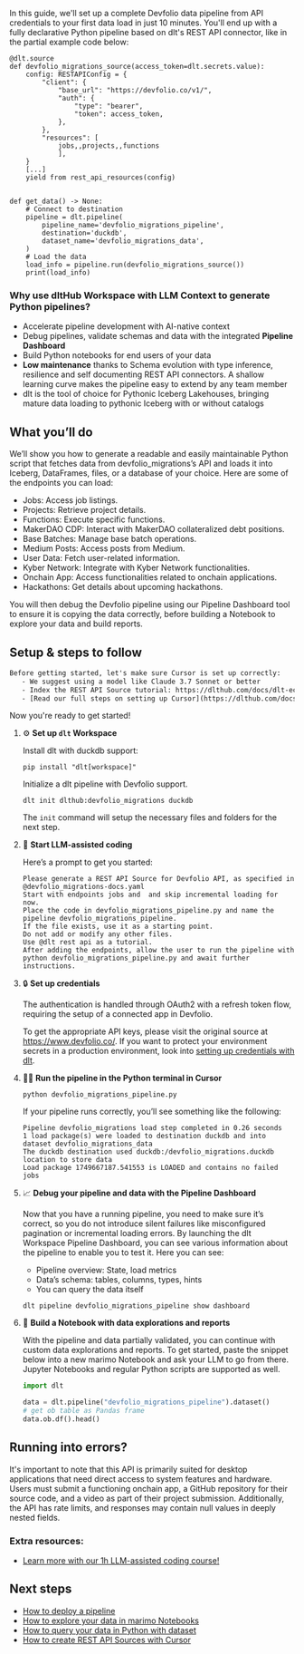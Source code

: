 In this guide, we'll set up a complete Devfolio data pipeline from API credentials to your first data load in just 10 minutes. You'll end up with a fully declarative Python pipeline based on dlt's REST API connector, like in the partial example code below:

```python-outcome
@dlt.source
def devfolio_migrations_source(access_token=dlt.secrets.value):
    config: RESTAPIConfig = {
        "client": {
            "base_url": "https://devfolio.co/v1/",
            "auth": {
                "type": "bearer",
                "token": access_token,
            },
        },
        "resources": [
            jobs,,projects,,functions
            ],
    }
    [...]
    yield from rest_api_resources(config)


def get_data() -> None:
    # Connect to destination
    pipeline = dlt.pipeline(
        pipeline_name='devfolio_migrations_pipeline',
        destination='duckdb',
        dataset_name='devfolio_migrations_data', 
    )
    # Load the data
    load_info = pipeline.run(devfolio_migrations_source())
    print(load_info) 
```

### Why use dltHub Workspace with LLM Context to generate Python pipelines?

- Accelerate pipeline development with AI-native context
- Debug pipelines, validate schemas and data with the integrated **Pipeline Dashboard**
- Build Python notebooks for end users of your data
- **Low maintenance** thanks to Schema evolution with type inference, resilience and self documenting REST API connectors. A shallow learning curve makes the pipeline easy to extend by any team member
- dlt is the tool of choice for Pythonic Iceberg Lakehouses, bringing mature data loading to pythonic Iceberg with or without catalogs

## What you’ll do

We’ll show you how to generate a readable and easily maintainable Python script that fetches data from devfolio_migrations’s API and loads it into Iceberg, DataFrames, files, or a database of your choice. Here are some of the endpoints you can load:

- Jobs: Access job listings.
- Projects: Retrieve project details.
- Functions: Execute specific functions.
- MakerDAO CDP: Interact with MakerDAO collateralized debt positions.
- Base Batches: Manage base batch operations.
- Medium Posts: Access posts from Medium.
- User Data: Fetch user-related information.
- Kyber Network: Integrate with Kyber Network functionalities.
- Onchain App: Access functionalities related to onchain applications.
- Hackathons: Get details about upcoming hackathons.

You will then debug the Devfolio pipeline using our Pipeline Dashboard tool to ensure it is copying the data correctly, before building a Notebook to explore your data and build reports.

## Setup & steps to follow

```default
Before getting started, let's make sure Cursor is set up correctly:
   - We suggest using a model like Claude 3.7 Sonnet or better
   - Index the REST API Source tutorial: https://dlthub.com/docs/dlt-ecosystem/verified-sources/rest_api/ and add it to context as **@dlt rest api**
   - [Read our full steps on setting up Cursor](https://dlthub.com/docs/dlt-ecosystem/llm-tooling/cursor-restapi#23-configuring-cursor-with-documentation)
```

Now you're ready to get started!

1. ⚙️ **Set up `dlt` Workspace**
    
    Install dlt with duckdb support:
    ```shell
    pip install "dlt[workspace]"
    ```

    Initialize a dlt pipeline with Devfolio support.
    ```shell
    dlt init dlthub:devfolio_migrations duckdb
    ```

    The `init` command will setup the necessary files and folders for the next step.
    
2. 🤠 **Start LLM-assisted coding**
    
    Here’s a prompt to get you started:
    
    ```prompt
    Please generate a REST API Source for Devfolio API, as specified in @devfolio_migrations-docs.yaml 
    Start with endpoints jobs and  and skip incremental loading for now. 
    Place the code in devfolio_migrations_pipeline.py and name the pipeline devfolio_migrations_pipeline. 
    If the file exists, use it as a starting point. 
    Do not add or modify any other files. 
    Use @dlt rest api as a tutorial. 
    After adding the endpoints, allow the user to run the pipeline with python devfolio_migrations_pipeline.py and await further instructions.
    ```

    
3. 🔒 **Set up credentials** 
    
    The authentication is handled through OAuth2 with a refresh token flow, requiring the setup of a connected app in Devfolio.
    
    To get the appropriate API keys, please visit the original source at https://www.devfolio.co/.
    If you want to protect your environment secrets in a production environment, look into [setting up credentials with dlt](https://dlthub.com/docs/walkthroughs/add_credentials).
    
4. 🏃‍♀️ **Run the pipeline in the Python terminal in Cursor**
    
    ```shell
    python devfolio_migrations_pipeline.py
    ```
    
    If your pipeline runs correctly, you’ll see something like the following:
    
    ```shell
    Pipeline devfolio_migrations load step completed in 0.26 seconds
    1 load package(s) were loaded to destination duckdb and into dataset devfolio_migrations_data
    The duckdb destination used duckdb:/devfolio_migrations.duckdb location to store data
    Load package 1749667187.541553 is LOADED and contains no failed jobs
    ```
    
5. 📈 **Debug your pipeline and data with the Pipeline Dashboard**

    Now that you have a running pipeline, you need to make sure it’s correct, so you do not introduce silent failures like misconfigured pagination or incremental loading errors. By launching the dlt Workspace Pipeline Dashboard, you can see various information about the pipeline to enable you to test it. Here you can see:
    - Pipeline overview: State, load metrics
    - Data’s schema: tables, columns, types, hints
    - You can query the data itself
    
    ```shell
    dlt pipeline devfolio_migrations_pipeline show dashboard
    ```
    
6. 🐍 **Build a Notebook with data explorations and reports**

    With the pipeline and data partially validated, you can continue with custom data explorations and reports. To get started, paste the snippet below into a new marimo Notebook and ask your LLM to go from there. Jupyter Notebooks and regular Python scripts are supported as well.

    
    ```python
    import dlt

   data = dlt.pipeline("devfolio_migrations_pipeline").dataset()
   # get ob table as Pandas frame
   data.ob.df().head()
    ```

## Running into errors?

It's important to note that this API is primarily suited for desktop applications that need direct access to system features and hardware. Users must submit a functioning onchain app, a GitHub repository for their source code, and a video as part of their project submission. Additionally, the API has rate limits, and responses may contain null values in deeply nested fields.

### Extra resources:

- [Learn more with our 1h LLM-assisted coding course!](https://www.youtube.com/watch?v=GGid70rnJuM)

## Next steps

- [How to deploy a pipeline](https://dlthub.com/docs/walkthroughs/deploy-a-pipeline)
- [How to explore your data in marimo Notebooks](https://dlthub.com/docs/general-usage/dataset-access/marimo)
- [How to query your data in Python with dataset](https://dlthub.com/docs/general-usage/dataset-access/dataset)
- [How to create REST API Sources with Cursor](https://dlthub.com/docs/dlt-ecosystem/llm-tooling/cursor-restapi)
